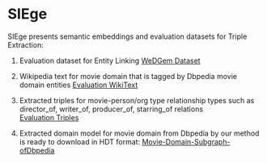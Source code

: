 # SIEge
SIEge presents semantic embeddings and evaluation datasets for Triple Extraction:

1. Evaluation dataset for Entity Linking  [WeDGem Dataset](https://github.com/einan/WeDGeM "WeDGem")

2. Wikipedia text for movie domain that is tagged by Dbpedia movie domain entities
[Evaluation WikiText](https://drive.google.com/file/d/1REbRjMRNYqnLy2ma65owW4p5TI7z2l4X/view?usp=sharing "Evaluation WikiText") 

3. Extracted triples for movie-person/org type relationship types such as director_of, writer_of, producer_of, starring_of relations  
[Evaluation Triples](https://drive.google.com/open?id=1npqGcMpyPg4yHdfjaxk0i9xMHE-Nx4L0 "Evaluation Triples")

4. Extracted domain model for movie domain from Dbpedia by our method is ready to download in HDT format: [Movie-Domain-Subgraph-ofDbpedia](https://drive.google.com/open?id=14X7Tm1K8_5Rp8cPbs_LTM-biFwCFsahU "MovieDomainRDFModel-HDT-Format") 
